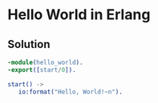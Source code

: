 # Hello World in Erlang

## Solution

```Erlang
-module(hello_world).
-export([start/0]).

start() ->
   io:format("Hello, World!~n").

```